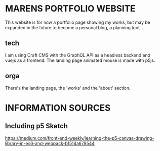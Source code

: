 # MARENS PORTFOLIO WEBSITE

This website is for now a portfolio page showing my works, but may be expanded in the future to become a personal blog, a planning tool, ...

## tech

I am using Craft CMS with the GraphQL API as a headless backend and vuejs as a frontend. The landing page animated mouse is made with p5js.

## orga

There's the landing page, the 'works' and the 'about' section.

# INFORMATION SOURCES

## Including p5 Sketch

https://medium.com/front-end-weekly/learning-the-p5-canvas-drawing-library-in-es6-and-webpack-bf514a679544